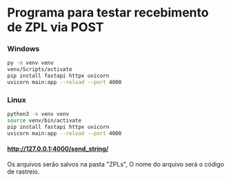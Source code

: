 # Programa para testar recebimento de ZPL via POST

### Windows
```bash
py -m venv venv
venv/Scripts/activate
pip install fastapi httpx uvicorn
uvicorn main:app --reload --port 4000
```

### Linux
```bash
python3 -m venv venv
source venv/bin/activate
pip install fastapi httpx uvicorn
uvicorn main:app --reload --port 4000
```

#### http://127.0.0.1:4000/send_string/

Os arquivos serão salvos na pasta "ZPLs", O nome do arquivo será o código de rastreio.